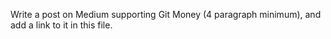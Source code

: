 Write a post on Medium supporting Git Money (4 paragraph minimum), and add a link to it in this file.

